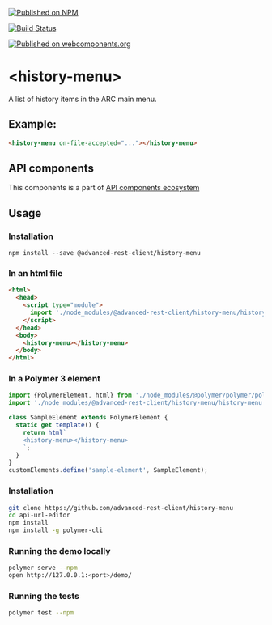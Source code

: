 [![Published on NPM](https://img.shields.io/npm/v/@advanced-rest-client/history-menu.svg)](https://www.npmjs.com/package/@advanced-rest-client/history-menu)

[![Build Status](https://travis-ci.org/advanced-rest-client/history-menu.svg?branch=stage)](https://travis-ci.org/advanced-rest-client/history-menu)

[![Published on webcomponents.org](https://img.shields.io/badge/webcomponents.org-published-blue.svg)](https://www.webcomponents.org/element/advanced-rest-client/history-menu)


# &lt;history-menu&gt;

A list of history items in the ARC main menu.

## Example:

```html
<history-menu on-file-accepted="..."></history-menu>
```

## API components

This components is a part of [API components ecosystem](https://elements.advancedrestclient.com/)

## Usage

### Installation
```
npm install --save @advanced-rest-client/history-menu
```

### In an html file

```html
<html>
  <head>
    <script type="module">
      import './node_modules/@advanced-rest-client/history-menu/history-menu.js';
    </script>
  </head>
  <body>
    <history-menu></history-menu>
  </body>
</html>
```

### In a Polymer 3 element

```js
import {PolymerElement, html} from './node_modules/@polymer/polymer/polymer-element.js';
import './node_modules/@advanced-rest-client/history-menu/history-menu.js';

class SampleElement extends PolymerElement {
  static get template() {
    return html`
    <history-menu></history-menu>
    `;
  }
}
customElements.define('sample-element', SampleElement);
```

### Installation

```sh
git clone https://github.com/advanced-rest-client/history-menu
cd api-url-editor
npm install
npm install -g polymer-cli
```

### Running the demo locally

```sh
polymer serve --npm
open http://127.0.0.1:<port>/demo/
```

### Running the tests
```sh
polymer test --npm
```
